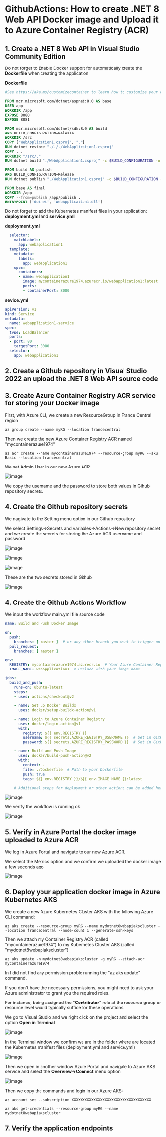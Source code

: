 # GithubActions: How to create .NET 8 Web API Docker image and Upload it to Azure Container Registry (ACR)

## 1. Create a .NET 8 Web API in Visual Studio Community Edition

Do not forget to Enable Docker support for automatically create the **Dockerfile** when creating the application

**Dockerfile**

```dockerfile
#See https://aka.ms/customizecontainer to learn how to customize your debug container and how Visual Studio uses this Dockerfile to build your images for faster debugging.

FROM mcr.microsoft.com/dotnet/aspnet:8.0 AS base
USER app
WORKDIR /app
EXPOSE 8080
EXPOSE 8081

FROM mcr.microsoft.com/dotnet/sdk:8.0 AS build
ARG BUILD_CONFIGURATION=Release
WORKDIR /src
COPY ["WebApplication1.csproj", "."]
RUN dotnet restore "./././WebApplication1.csproj"
COPY . .
WORKDIR "/src/."
RUN dotnet build "./WebApplication1.csproj" -c $BUILD_CONFIGURATION -o /app/build

FROM build AS publish
ARG BUILD_CONFIGURATION=Release
RUN dotnet publish "./WebApplication1.csproj" -c $BUILD_CONFIGURATION -o /app/publish /p:UseAppHost=false

FROM base AS final
WORKDIR /app
COPY --from=publish /app/publish .
ENTRYPOINT ["dotnet", "WebApplication1.dll"]
```

Do not forget to add the Kubernetes manifest files in your application: **deployment.yml** and **service.yml** 

**deployment.yml**

```yaml
  selector:
    matchLabels:
      app: webapplication1
  template:
    metadata:
      labels:
        app: webapplication1
    spec:
      containers:
      - name: webapplication1
        image: mycontainerazure1974.azurecr.io/webapplication1:latest  # Replace with your image path
        ports:
        - containerPort: 8080
```

**sevice.yml**

```yaml
apiVersion: v1
kind: Service
metadata:
  name: webapplication1-service
spec:
  type: LoadBalancer
  ports:
  - port: 80
    targetPort: 8080
  selector:
    app: webapplication1
```

## 2. Create a Github repository in Visual Studio 2022 an upload the .NET 8 Web API source code


## 3. Create Azure Container Registry ACR service for storing your Docker image

First, with Azure CLI, we create a new ResourceGroup in France Central region 

```
az group create --name myRG --location francecentral
```

Then we create the new Azure Container Registry ACR named "mycontainerazure1974"
```
az acr create --name mycontainerazure1974 --resource-group myRG --sku Basic --location francecentral
```

We set Admin User in our new Azure ACR

![image](https://github.com/luiscoco/GithubActions_Create_DockerImage_Upload_to_Azure_ACR_dotNET8WebAPI/assets/32194879/3f050394-d530-4cac-a5c1-dda0867d115a)

We copy the username and the password to store both values in Gihub repository secrets.

## 4. Create the Github repository secrets

We nagivate to the Setting menu option in our Github repository

We select Settings->Secrets and variables->Actions->New repository secret and we create the secrets for storing the Azure ACR username and password

![image](https://github.com/luiscoco/GithubActions_Create_DockerImage_Upload_to_Azure_ACR_dotNET8WebAPI/assets/32194879/61703f61-08b0-4249-8dc4-1af251b797a4)

![image](https://github.com/luiscoco/GithubActions_Create_DockerImage_Upload_to_Azure_ACR_dotNET8WebAPI/assets/32194879/4d5ec931-4914-447a-acc2-44e4f7b470fe)

![image](https://github.com/luiscoco/GithubActions_Create_DockerImage_Upload_to_Azure_ACR_dotNET8WebAPI/assets/32194879/f572a38e-f267-48f1-99bf-b9ac2950dbae)

These are the two secrets stored in Github

![image](https://github.com/luiscoco/GithubActions_Create_DockerImage_Upload_to_Azure_ACR_dotNET8WebAPI/assets/32194879/b7a88367-755e-4d98-a428-fb6ccb1a00e2)

## 4. Create the Github Actions Workflow

We input the workflow main.yml file source code 

```yaml
name: Build and Push Docker Image

on:
  push:
    branches: [ master ]  # or any other branch you want to trigger on
  pull_request:
    branches: [ master ]

env:
  REGISTRY: mycontainerazure1974.azurecr.io  # Your Azure Container Registry
  IMAGE_NAME: webapplication1  # Replace with your image name

jobs:
  build_and_push:
    runs-on: ubuntu-latest
    steps:
    - uses: actions/checkout@v2

    - name: Set up Docker Buildx
      uses: docker/setup-buildx-action@v1

    - name: Login to Azure Container Registry
      uses: docker/login-action@v1
      with:
        registry: ${{ env.REGISTRY }}
        username: ${{ secrets.AZURE_REGISTRY_USERNAME }}  # Set in GitHub secrets
        password: ${{ secrets.AZURE_REGISTRY_PASSWORD }}  # Set in GitHub secrets

    - name: Build and Push Image
      uses: docker/build-push-action@v2
      with:
        context: .
        file: ./Dockerfile  # Path to your Dockerfile
        push: true
        tags: ${{ env.REGISTRY }}/${{ env.IMAGE_NAME }}:latest

    # Additional steps for deployment or other actions can be added here.
```

![image](https://github.com/luiscoco/GithubActions_Create_DockerImage_Upload_to_Azure_ACR_dotNET8WebAPI/assets/32194879/7e0ef95a-f1c0-4619-8da1-336277632607)

We verify the workflow is running ok

![image](https://github.com/luiscoco/GithubActions_Create_DockerImage_Upload_to_Azure_ACR_dotNET8WebAPI/assets/32194879/0b31b30f-a818-4868-9508-639f923b2fdf)


## 5. Verify in Azure Portal the docker image uploaded to Azure ACR

We log in Azure Portal and navigate to our new Azure ACR.

We select the Metrics option and we confirm we uploaded the docker image a few seconds ago

![image](https://github.com/luiscoco/GithubActions_Create_DockerImage_Upload_to_Azure_ACR_dotNET8WebAPI/assets/32194879/4342fd4c-a2ed-4891-a72b-987b95b78a67)

## 6. Deploy your application docker image in Azure Kubernetes AKS

We create a new Azure Kubernetes Cluster AKS with the following Azure CLI command:

``
az aks create --resource-group myRG --name mydotnet8webapiakscluster --location francecentral --node-count 1 --generate-ssh-keys
``

Then we attach my Container Registry ACR (called "mycontainerazure1974") to my Kubernetes Cluster AKS (called "mydotnet8webapiakscluster") 

```
az aks update -n mydotnet8webapiakscluster -g myRG --attach-acr mycontainerazure1974
```

In I did not find any permission proble running the "az aks update" command.

If you don't have the necessary permissions, you might need to ask your Azure administrator to grant you the required roles. 

For instance, being assigned the "**Contributor**" role at the resource group or resource level would typically suffice for these operations.

We go to Visual Studio and we right click on the project and select the option **Open in Terminal**

![image](https://github.com/luiscoco/GithubActions_Create_DockerImage_Upload_to_Azure_ACR_dotNET8WebAPI/assets/32194879/78743392-8971-4bdb-93c6-61581a8d3d32)

In the Terminal window we confirm we are in the folder where are located the Kubernetes manifest files (deployment.yml and service.yml)

![image](https://github.com/luiscoco/GithubActions_Create_DockerImage_Upload_to_Azure_ACR_dotNET8WebAPI/assets/32194879/801364dc-aa3f-4b3e-8f94-642d61f68067)

Then we open in another window Azure Portal and navigate to Azure AKS service and select the **Overview->Connect** menu option

![image](https://github.com/luiscoco/GithubActions_Create_DockerImage_Upload_to_Azure_ACR_dotNET8WebAPI/assets/32194879/3257a09f-61ec-48d5-8b62-d93668d3e99e)

Then we copy the commands and login in our Azure AKS:

```
az account set --subscription XXXXXXXXXXXXXXXXXXXXXXXXXXXXXXXXXXXX
```

```
az aks get-credentials --resource-group myRG --name mydotnet8webapiakscluster
```




## 7. Verify the application endpoints






















